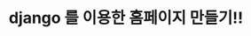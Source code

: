 ---
layout: post
title:  "django 를 이용한 홈페이지 만들기!!"
subtitle: ""
slug: "django-01" 
description: " python / django를 이용해서 아주 간단한 홈페이지 만들기! "
categories: django
google: true 
tags: [django, python, home]
comments: true 
image: "/assets/posts_title/django.jpg"

sitemap : 
 changefreq: daily
 priority: 1.0
feed : true 
---
